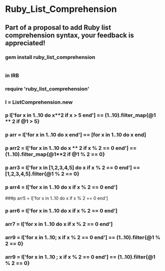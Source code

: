 # Ruby_List_Comprehension
## Part of a proposal to add Ruby list comprehension syntax, your feedback is appreciated!
### 
### gem install ruby_list_comprehension
# 
### in IRB 
### require 'ruby_list_comprehension'
### l = ListComprehension.new
### p l['for x in 1..10 do x**2 if x > 5 end'] == (1..10).filter_map{@1 ** 2 if @1 > 5} 
### p arr = l['for x in 1..10 do x end'] == [for x in 1..10 do x end] 
### p arr2 = l['for x in 1..10 do x ** 2 if x % 2 == 0 end'] == (1..10).filter_map{@1**2 if @1 % 2 == 0}
### p arr3 = l['for x in [1,2,3,4,5] do x if x % 2 == 0 end'] == [1,2,3,4,5].filter{@1 % 2 == 0}
### p arr4 = l['for x in 1..10 do x if x % 2 == 0 end']
###p arr5 = l['for x in 1..10 do x if x % 2 == 0 end']
### p arr6 = l['for x in 1..10 do x if x % 2 == 0 end']
### arr7 = l['for x in 1..10 do x if x % 2 == 0 end']
### arr9 = l['for x in 1..10; x if x % 2 == 0 end'] == (1..10).filter{@1 % 2 == 0}
### arr9 = l['for x in 1..10 ; x if x % 2 == 0 end'] == (1..10).filter{@1 % 2 == 0}
